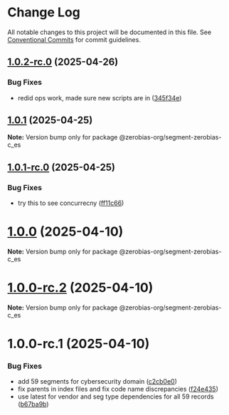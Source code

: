 # Change Log

All notable changes to this project will be documented in this file.
See [Conventional Commits](https://conventionalcommits.org) for commit guidelines.

## [1.0.2-rc.0](https://github.com/zerobias-org/segment/compare/@zerobias-org/segment-zerobias-c_es@1.0.1...@zerobias-org/segment-zerobias-c_es@1.0.2-rc.0) (2025-04-26)


### Bug Fixes

* redid ops work, made sure new scripts are in ([345f34e](https://github.com/zerobias-org/segment/commit/345f34ec926029dc141943b3e321676adb4a2888))





## [1.0.1](https://github.com/zerobias-org/segment/compare/@zerobias-org/segment-zerobias-c_es@1.0.1-rc.0...@zerobias-org/segment-zerobias-c_es@1.0.1) (2025-04-25)

**Note:** Version bump only for package @zerobias-org/segment-zerobias-c_es





## [1.0.1-rc.0](https://github.com/zerobias-org/segment/compare/@zerobias-org/segment-zerobias-c_es@1.0.0...@zerobias-org/segment-zerobias-c_es@1.0.1-rc.0) (2025-04-25)


### Bug Fixes

* try this to see concurrecny ([ff11c66](https://github.com/zerobias-org/segment/commit/ff11c66d67cb9f185098fd640d4139178d29ae22))





# [1.0.0](https://github.com/zerobias-org/segment/compare/@zerobias-org/segment-zerobias-c_es@1.0.0-rc.2...@zerobias-org/segment-zerobias-c_es@1.0.0) (2025-04-10)

**Note:** Version bump only for package @zerobias-org/segment-zerobias-c_es





# [1.0.0-rc.2](https://github.com/zerobias-org/segment/compare/@zerobias-org/segment-zerobias-c_es@1.0.0-rc.1...@zerobias-org/segment-zerobias-c_es@1.0.0-rc.2) (2025-04-10)

**Note:** Version bump only for package @zerobias-org/segment-zerobias-c_es





# 1.0.0-rc.1 (2025-04-10)


### Bug Fixes

* add 59 segments for cybersecurity domain ([c2cb0e0](https://github.com/zerobias-org/segment/commit/c2cb0e0c1f1eabb51d7f5a6ae6db98c1516fcdbe))
* fix parents in index files and fix code name discrepancies ([f24e435](https://github.com/zerobias-org/segment/commit/f24e4352453caaa05074cc6bb66ee8ed21a4f11d))
* use latest for vendor and seg type dependencies for all 59 records ([b67ba9b](https://github.com/zerobias-org/segment/commit/b67ba9bed7a90fad3b084161ebc603b5b35214b8))
